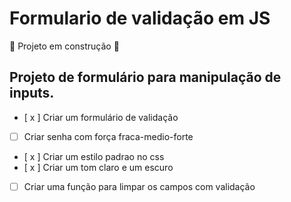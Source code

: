 # Formulario de validação em JS

:construction: Projeto em construção :construction:

## Projeto de formulário para manipulação de inputs.

- [ x ] Criar um formulário de validação
- [ ] Criar senha com força fraca-medio-forte
- [ x ] Criar um estilo padrao no css
- [ x ] Criar um tom claro e um escuro
- [ ] Criar uma função para limpar os campos com validação